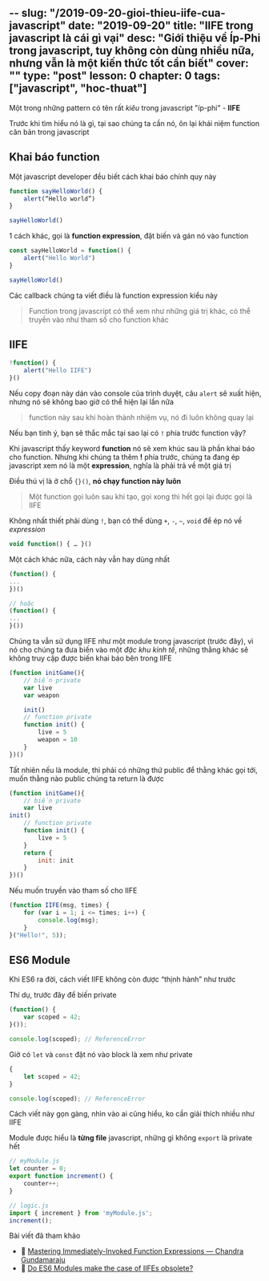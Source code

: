 --
slug: "/2019-09-20-gioi-thieu-iife-cua-javascript"
date: "2019-09-20"
title: "IIFE trong javascript là cái gì vại"
desc: "Giới thiệu về Íp-Phi trong javascript, tuy không còn dùng nhiều nữa, nhưng vẫn là một kiến thức tốt cần biết"
cover: ""
type: "post"
lesson: 0
chapter: 0
tags: ["javascript", "hoc-thuat"]
---

Một trong những pattern có tên rất *kiêu* trong javascript "íp-phi" - **IIFE**

Trước khi tìm hiểu nó là gì, tại sao chúng ta cần nó, ôn lại khái niệm function căn bản trong javascript

## Khai báo function

Một javascript developer đều biết cách khai báo chính quy này

```js
function sayHelloWorld() {
	alert(“Hello world”)
}

sayHelloWorld()
```

1 cách khác, gọi là **function expression**, đặt biến và gán nó vào function

```js
const sayHelloWorld = function() {
	alert("Hello World")
}

sayHelloWorld()
```

Các callback chúng ta viết điều là function expression kiểu này

> Function trong javascript có thể xem như những giá trị khác, có thể truyền vào như tham số cho function khác

## IIFE

```js
!function() {
	alert("Hello IIFE")
}()
```

Nếu copy đoạn này dán vào console của trình duyệt, câu `alert` sẽ xuất hiện, nhưng nó sẽ không bao giờ có thể hiện lại lần nữa

> function này sau khi hoàn thành nhiệm vụ, nó đi luôn không quay lại

Nếu bạn tinh ý, bạn sẽ thắc mắc tại sao lại có `!` phía trước function vậy?

Khi javascript thấy keyword **function** nó sẽ xem khúc sau là phần khai báo cho function. Nhưng khi chúng ta thêm **!** phía trước, chúng ta đang ép javascript xem nó là một **expression**, nghĩa là phải trả về một giá trị

Điều thú vị là ở chổ `{}()`, **nó chạy function này luôn**

> Một function gọi luôn sau khi tạo, gọi xong thì hết gọi lại được gọi là IIFE

Không nhất thiết phải dùng `!`, bạn có thể dùng `+`, `-`, `~`, `void` để ép nó về *expression*

```js
void function() { … }()
```

Một cách khác nữa, cách này vẫn hay dùng nhất

```js
(function() {
...
})()

// hoặc
(function() {
...
}())
```

Chúng ta vẫn sử dụng IIFE như một module trong javascript (trước đây), vì nó cho chúng ta đưa biến vào một *đặc khu kinh tế*, những thằng khác sẽ không truy cập được biến khai báo bên trong IIFE

```js
(function initGame(){
	// biến private
	var live
	var weapon

	init()
	// function private
	function init() {
		live = 5
		weapon = 10
	}
})()
```

Tất nhiên nếu là module, thì phải có những thứ public để thằng khác gọi tới, muốn thằng nào public chúng ta return là được

```js
(function initGame(){
	// biến private
	var live
init()
	// function private
	function init() {
		live = 5
	}
	return {
		init: init
	}
})()

```

Nếu muốn truyền vào tham số cho IIFE 

```js
(function IIFE(msg, times) {
    for (var i = 1; i <= times; i++) {
        console.log(msg);
    }
}("Hello!", 5));
```

## ES6 Module

Khi ES6 ra đời, cách viết IIFE không còn được “thịnh hành” như trước

Thí dụ, trước đây để biến private

```js
(function() {
    var scoped = 42;
}());

console.log(scoped); // ReferenceError
``` 

Giờ có `let` và `const` đặt nó vào block là xem như private

```js
{
    let scoped = 42;
}

console.log(scoped); // ReferenceError
```

Cách viết này gọn gàng, nhìn vào ai cũng hiểu, ko cần giải thích nhiều như IIFE

Module được hiểu là **từng file** javascript, những gì không `export` là private hết

```js
// myModule.js
let counter = 0;
export function increment() {
    counter++;
}    

// logic.js
import { increment } from 'myModule.js';
increment();
```

Bài viết đã tham khảo

* 📜 [Mastering Immediately-Invoked Function Expressions ― Chandra Gundamaraju](https://medium.com/@vvkchandra/essential-javascript-mastering-immediately-invoked-function-expressions-67791338ddc6)
* 📜 [Do ES6 Modules make the case of IIFEs obsolete?](https://hashnode.com/post/do-es6-modules-make-the-case-of-iifes-obsolete-civ96wet80scqgc538un20es0)

